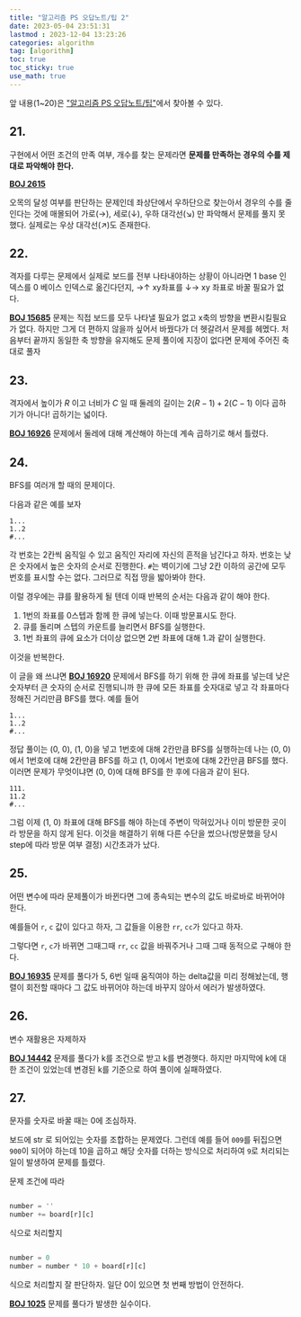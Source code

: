 ```yaml
---
title: "알고리즘 PS 오답노트/팁 2"
date: 2023-05-04 23:51:31
lastmod : 2023-12-04 13:23:26
categories: algorithm
tag: [algorithm]
toc: true
toc_sticky: true
use_math: true
---
```


앞 내용(1~20)은 ["알고리즘 PS 오답노트/팁"](https://helpingstar.github.io/algorithm/algorithm_tip/)에서 찾아볼 수 있다.

## 21.

구현에서 어떤 조건의 만족 여부, 개수를 찾는 문제라면 **문제를 만족하는 경우의 수를 제대로 파악해야 한다.**

[**BOJ 2615**](https://www.acmicpc.net/problem/2615)

오목의 달성 여부를 판단하는 문제인데 좌상단에서 우하단으로 찾는아서 경우의 수를 줄인다는 것에 매몰되어 가로(→), 세로(↓), 우하 대각선(↘) 만 파악해서 문제를 풀지 못했다. 실제로는 우상 대각선(↗)도 존재한다.

## 22.

격자를 다루는 문제에서 실제로 보드를 전부 나타내야하는 상황이 아니라면 1 base 인덱스를 0 베이스 인덱스로 옮긴다던지, →↑ xy좌표를 ↓→ xy 좌표로 바꿀 필요가 없다.

[**BOJ 15685**](https://www.acmicpc.net/problem/15685) 문제는 직접 보드를 모두 나타낼 필요가 없고 x축의 방향을 변환시킬필요가 없다. 하지만 그게 더 편하지 않을까 싶어서 바꿨다가 더 헷갈려서 문제를 헤멨다. 처음부터 끝까지 동일한 축 방향을 유지해도 문제 풀이에 지장이 없다면 문제에 주어진 축 대로 풀자

## 23.

격자에서 높이가 $R$ 이고 너비가 $C$ 일 때 둘레의 길이는 $2(R-1)+2(C-1)$ 이다 곱하기가 아니다! 곱하기는 넓이다.

[**BOJ 16926**](https://www.acmicpc.net/problem/16926) 문제에서 둘레에 대해 계산해야 하는데 계속 곱하기로 해서 틀렸다.

## 24.

BFS를 여러개 할 때의 문제이다.

다음과 같은 예를 보자

```
1...
1..2
#...
```

각 번호는 2칸씩 움직일 수 있고 움직인 자리에 자신의 흔적을 남긴다고 하자. 번호는 낮은 숫자에서 높은 숫자의 순서로 진행한다. `#`는 벽이기에 그냥 2칸 이하의 공간에 모두 번호를 표시할 수는 없다. 그러므로 직접 땅을 밟아봐야 한다.

이럴 경우에는 큐를 활용하게 될 텐데 이때 반복의 순서는 다음과 같이 해야 한다.

1. 1번의 좌표를 0스텝과 함께 한 큐에 넣는다. 이때 방문표시도 한다.
2. 큐를 돌리며 스텝의 카운트를 늘리면서 BFS를 실행한다.
3. 1번 좌표의 큐에 요소가 더이상 없으면 2번 좌표에 대해 1.과 같이 실행한다.

이것을 반복한다.

이 글을 왜 쓰냐면 [**BOJ 16920**](https://www.acmicpc.net/problem/16920) 문제에서 BFS를 하기 위해 한 큐에 좌표를 넣는데 낮은 숫자부터 큰 숫자의 순서로 진행되니까 한 큐에 모든 좌표를 숫자대로 넣고 각 좌표마다 정해진 거리만큼 BFS를 했다. 예를 들어

```
1...
1..2
#...
```
정답 풀이는 (0, 0), (1, 0)을 넣고 1번호에 대해 2칸만큼 BFS를 실행하는데 나는 (0, 0)에서 1번호에 대해 2칸만큼 BFS를 하고 (1, 0)에서 1번호에 대해 2칸만큼 BFS를 했다. 이러면 문제가 무엇이냐면 (0, 0)에 대해 BFS를 한 후에 다음과 같이 된다.

```
111.
11.2
#...
```

그럼 이제 (1, 0) 좌표에 대해 BFS를 해야 하는데 주변이 막혀있거나 이미 방문한 곳이라 방문을 하지 않게 된다. 이것을 해결하기 위해 다른 수단을 썼으나(방문했을 당시 step에 따라 방문 여부 결정) 시간초과가 났다.

## 25.

어떤 변수에 따라 문제풀이가 바뀐다면 그에 종속되는 변수의 값도 바로바로 바뀌어야 한다.

예를들어 `r`, `c` 값이 있다고 하자, 그 값들을 이용한 `rr`, `cc`가 있다고 하자.

그렇다면 `r`, `c`가 바뀌면 그때그때 `rr`, `cc` 값을 바꿔주거나 그때 그때 동적으로 구해야 한다.

[**BOJ 16935**](https://www.acmicpc.net/problem/16935) 문제를 풀다가 5, 6번 일때 움직여야 하는 delta값을 미리 정해놨는데, 행렬이 회전할 때마다 그 값도 바뀌어야 하는데 바꾸지 않아서 에러가 발생하였다.

## 26.

변수 재활용은 자제하자

[**BOJ 14442**](https://www.acmicpc.net/problem/14442) 문제를 풀다가 k를 조건으로 받고 k를 변경햇다. 하지만 마지막에 k에 대한 조건이 있었는데 변경된 k를 기준으로 하여 풀이에 실패하였다.


## 27.

문자를 숫자로 바꿀 때는 0에 조심하자.

보드에 str 로 되어있는 숫자를 조합하는 문제였다. 그런데 예를 들어 `009`를 뒤집으면 `900`이 되어야 하는데 10을 곱하고 해당 숫자를 더하는 방식으로 처리하여 `9`로 처리되는 일이 발생하여 문제를 틀렸다.

문제 조건에 따라
```python

number = ''
number += board[r][c]
```

식으로 처리할지

```python

number = 0
number = number * 10 + board[r][c]
```

식으로 처리할지 잘 판단하자. 일단 0이 있으면 첫 번째 방법이 안전하다.

[**BOJ 1025**](https://www.acmicpc.net/problem/1025) 문제를 풀다가 발생한 실수이다.